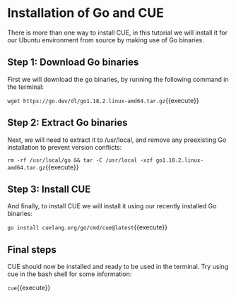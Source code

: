 # Installation of Go and CUE

There is more than one way to install CUE, in this tutorial we will install it for our Ubuntu environment from source by making use of Go binaries.

## Step 1: Download Go binaries
First we will download the go binaries, by running the following command in the terminal:

`wget https://go.dev/dl/go1.18.2.linux-amd64.tar.gz`{{execute}}

## Step 2: Extract Go binaries
Next, we will need to extract it to /usr/local, and remove any preexisting Go installation to prevent version conflicts:

`rm -rf /usr/local/go && tar -C /usr/local -xzf go1.18.2.linux-amd64.tar.gz`{{execute}}

## Step 3: Install CUE

And finally, to install CUE we will install it using our recently installed Go binaries:

`go install cuelang.org/go/cmd/cue@latest`{{execute}}

## Final steps

CUE should now be installed and ready to be used in the terminal. Try using cue in the bash shell for some information:

`cue`{{execute}}